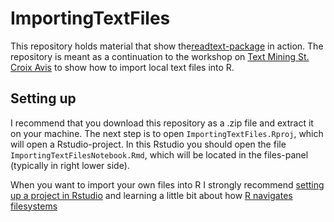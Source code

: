 # ImportingTextFiles

This repository holds material that show the[readtext-package](https://cran.r-project.org/web/packages/readtext/vignettes/readtext_vignette.html) in action. The repository is meant as a continuation to the workshop on [Text Mining St. Croix Avis](https://github.com/maxodsbjerg/TextMiningStCroixAvis) to show how to import local text files into R. 

## Setting up
I recommend that you download this repository as a .zip file and extract it on your machine. The next step is to open `ImportingTextFiles.Rproj`, which will open a Rstudio-project. In this Rstudio you should open the file `ImportingTextFilesNotebook.Rmd`, which will be located in the files-panel (typically in right lower side).  

When you want to import your own files into R I strongly recommend [setting up a project in Rstudio](https://support.rstudio.com/hc/en-us/articles/200526207-Using-RStudio-Projects) and learning a little bit about how [R navigates filesystems](https://github.com/VictorHarbo/Introduktion_til_paths)

